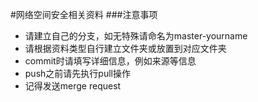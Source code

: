 #网络空间安全相关资料
###注意事项
+ 请建立自己的分支，如无特殊请命名为master-yourname
+ 请根据资料类型自行建立文件夹或放置到对应文件夹
+ commit时请填写详细信息，例如来源等信息
+ push之前请先执行pull操作
+ 记得发送merge request
